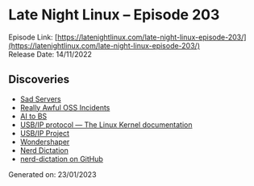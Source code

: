 # Late Night Linux – Episode 203
Episode Link: [https://latenightlinux.com/late-night-linux-episode-203/](https://latenightlinux.com/late-night-linux-episode-203/)  
Release Date: 14/11/2022
## Discoveries
* [Sad Servers](https://sadservers.com/)
* [Really Awful OSS Incidents](https://github.com/PayDevs/awful-oss-incidents)
* [AI to BS](https://addons.mozilla.org/en-US/firefox/addon/ai-to-bs/)
* [USB/IP protocol — The Linux Kernel documentation](https://docs.kernel.org/usb/usbip_protocol.html)
* [USB/IP Project](https://usbip.sourceforge.net/)
* [Wondershaper](https://github.com/magnific0/wondershaper)
* [Nerd Dictation](https://www.youtube.com/watch?v=T7sR-4DFhpQ)
* [nerd-dictation on GitHub](https://github.com/ideasman42/nerd-dictation)

Generated on: 23/01/2023